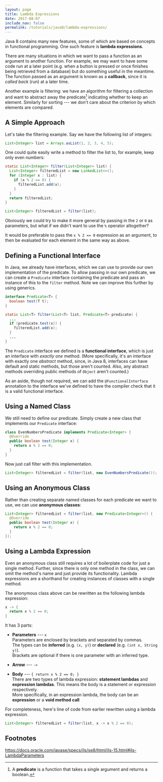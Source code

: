 ```yaml
---
layout: page
title: Lambda Expressions
date: 2017-08-07
include_nav: false
permalink: /tutorials/java8/lambda-expressions/
---
```

Java 8 contains many new features, some of which are based on concepts in functional programming. One such feature is **lambda expressions**.

There are many situations in which we want to pass a function as an argument to another function. For example, we may want to have some code run at a later point (e.g. when a button is pressed or once finishes being retrieved from a database) but do something useful in the meantime. The function passed as an argument is known as a **callback**, since it is *called back* (run) at a later time.

Another example is filtering: we have an algorithm for filtering a collection and want to abstract away the predicate[^1] indicating whether to keep an element. Similarly for sorting --- we don't care about the criterion by which elements are compared.

## A Simple Approach

Let's take the filtering example. Say we have the following list of integers:
```java
List<Integer> list = Arrays.asList(1, 2, 3, 4, 5);
```

One could quite easily write a method to filter the list to, for example, keep only even numbers:
```java
static List<Integer> filter(List<Integer> list) {
  List<Integer> filteredList = new LinkedList<>();
  for (Integer x : list) {
    if (x % 2 == 0) {
      filteredList.add(x);
    }
  }
  return filteredList;
}
```

```java
List<Integer> filteredList = filter(list);
```

Obviously we could try to make it more general by passing in the `2` or `0` as parameters, but what if we didn't want to use the `%` operator altogether?

It would be preferable to pass the `x % 2 == 0` expression as an argument, to then be evaluated for each element in the same way as above.

## Defining a Functional Interface
In Java, we already have interfaces, which we can use to provide our own implementation of the predicate. To allow passing in our own predicate, we can create a `Predicate` interface containing the predicate and pass an instance of this to the `filter` method. Note we can improve this further by using generics.

```java
interface Predicate<T> {
  boolean test(T t);
}
```

```java
static List<T> filter(List<T> list, Predicate<T> predicate) {
  ...
  if (predicate.test(x)) {
    filteredList.add(x);
  }
  ...
}
```

The `Predicate` interface we defined is a **functional interface**, which is just an interface with *exactly one* method. (More specifically, it's an interface with exactly one *abstract* method, since, in Java 8, interfaces can have default and static methods, but those aren't counted. Also, any abstract methods overriding public methods of `Object` aren't counted.)

As an aside, though not required, we can add the `@FunctionalInterface` annotation to the interface we've defined to have the compiler check that it is a valid functional interface.

## Using a Named Class
We still need to define our predicate. Simply create a new class that implements our `Predicate` interface:
```java
class EvenNumbersPredicate implements Predicate<Integer> {
  @Override
  public boolean test(Integer x) {
    return x % 2 == 0;
  }
}
```

Now just call filter with this implementation.
```java
List<Integer> filteredList = filter(list, new EvenNumbersPredicate());
```

## Using an Anonymous Class
Rather than creating separate named classes for each predicate we want to use, we can use **anonymous classes**:
```java
List<Integer> filteredList = filter(list, new Predicate<Integer>() {
  @Override
  public boolean test(Integer x) {
    return x % 2 == 0;
  }
});
```

## Using a Lambda Expression
Even an anonymous class still requires a lot of boilerplate code for just a single method. Further, since there is only one method in the class, we can omit the method's name and just provide its functionality. Lambda expressions are a shorthand for creating instances of classes with a single method.

The anonymous class above can be rewritten as the following lambda expression:
```java
x -> {
  return x % 2 == 0;
}
```

It has 3 parts:
* **Parameters** --- `x`  
  Parameters are enclosed by brackets and separated by commas.  
  The types can be **inferred** (e.g. `(x, y)`) or **declared** (e.g. `(int x, String y)`).  
  Brackets are optional if there is one parameter with an inferred type.

* **Arrow** --- `->`

* **Body** --- `{ return x % 2 == 0; }`  
  There are two types of lambda expression: **statement lambdas** and **expression lambdas**. This means the body is a statement or expression respectively.  
  More specifically, in an expression lambda, the body can be an **expression** or a **void method call**

For completeness, here's line of code from earlier rewritten using a lambda expression.
```java
List<Integer> filteredList = filter(list, x -> x % 2 == 0);
```

## Footnotes
[^1]: A **predicate** is a function that takes a single argument and returns a boolean.

https://docs.oracle.com/javase/specs/jls/se8/html/jls-15.html#jls-LambdaParameters
